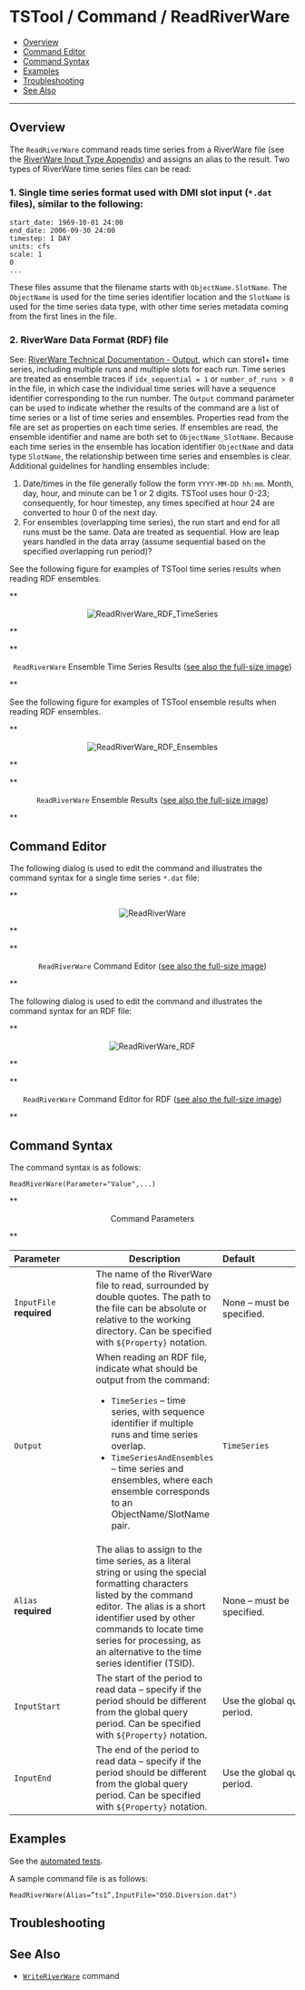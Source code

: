 # TSTool / Command / ReadRiverWare #

* [Overview](#overview)
* [Command Editor](#command-editor)
* [Command Syntax](#command-syntax)
* [Examples](#examples)
* [Troubleshooting](#troubleshooting)
* [See Also](#see-also)

-------------------------

## Overview ##

The `ReadRiverWare` command reads time series from a RiverWare file (see the
[RiverWare Input Type Appendix](../../datastore-ref/RiverWare/RiverWare.md)) and assigns an alias to the result.
Two types of RiverWare time series files can be read:

### 1. Single time series format used with DMI slot input (`*.dat` files), similar to the following: ###

```
start_date: 1969-10-01 24:00
end_date: 2006-09-30 24:00
timestep: 1 DAY
units: cfs
scale: 1
0
...
```
These files assume that the filename starts with `ObjectName.SlotName`.
The `ObjectName` is used for the time series identifier location and the
`SlotName` is used for the time series data type,
with other time series metadata coming from the first lines in the file.

### 2. RiverWare Data Format (RDF) file

See:  [RiverWare Technical Documentation - Output](http://www.riverware.org/PDF/RiverWare/documentation/Output.pdf),
which can store1+ time series, including multiple runs and multiple slots for each run.
Time series are treated as ensemble traces if `idx_sequential = 1` or `number_of_runs > 0` in the file,
in which case the individual time series will have a sequence identifier corresponding to the run number.
The `Output` command parameter can be used to indicate whether the results of the
command are a list of time series or a list of time series and ensembles.
Properties read from the file are set as properties on each time series.
If ensembles are read, the ensemble identifier and name are both set to `ObjectName_SlotName`.
Because each time series in the ensemble has location identifier `ObjectName` and data type `SlotName`,
the relationship between time series and ensembles is clear.
Additional guidelines for handling ensembles include:

1. Date/times in the file generally follow the form `YYYY-MM-DD hh:mm`.
 Month, day, hour, and minute can be 1 or 2 digits.
TSTool uses hour 0-23; consequently, for hour timestep,
any times specified at hour 24 are converted to hour 0 of the next day.
2. For ensembles (overlapping time series),
the run start and end for all runs must be the same.
Data are treated as sequential.
How are leap years handled in the data array (assume sequential based on the specified overlapping run period)?

See the following figure for examples of TSTool time series results when reading RDF ensembles.

**<p style="text-align: center;">
![ReadRiverWare_RDF_TimeSeries](ReadRiverWare_RDF_TimeSeries.png)
</p>**

**<p style="text-align: center;">
`ReadRiverWare` Ensemble Time Series Results (<a href="../ReadRiverWare_RDF_TimeSeries.png">see also the full-size image</a>)
</p>**

See the following figure for examples of TSTool ensemble results when reading RDF ensembles.

**<p style="text-align: center;">
![ReadRiverWare_RDF_Ensembles](ReadRiverWare_RDF_Ensembles.png)
</p>**

**<p style="text-align: center;">
`ReadRiverWare` Ensemble Results (<a href="../ReadRiverWare_RDF_Ensembles.png">see also the full-size image</a>)
</p>**

## Command Editor ##

The following dialog is used to edit the command and illustrates the command syntax for a single time series `*.dat` file:

**<p style="text-align: center;">
![ReadRiverWare](ReadRiverWare.png)
</p>**

**<p style="text-align: center;">
`ReadRiverWare` Command Editor (<a href="../ReadRiverWare.png">see also the full-size image</a>)
</p>**

The following dialog is used to edit the command and illustrates the command syntax for an RDF file:

**<p style="text-align: center;">
![ReadRiverWare_RDF](ReadRiverWare_RDF.png)
</p>**

**<p style="text-align: center;">
`ReadRiverWare` Command Editor for RDF (<a href="../ReadRiverWare_RDF.png">see also the full-size image</a>)
</p>**

## Command Syntax ##

The command syntax is as follows:

```text
ReadRiverWare(Parameter="Value",...)
```
**<p style="text-align: center;">
Command Parameters
</p>**

|**Parameter**&nbsp;&nbsp;&nbsp;&nbsp;&nbsp;&nbsp;&nbsp;&nbsp;&nbsp;&nbsp;&nbsp;|**Description**|**Default**&nbsp;&nbsp;&nbsp;&nbsp;&nbsp;&nbsp;&nbsp;&nbsp;&nbsp;&nbsp;&nbsp;&nbsp;&nbsp;&nbsp;&nbsp;&nbsp;&nbsp;&nbsp;&nbsp;&nbsp;&nbsp;&nbsp;&nbsp;&nbsp;&nbsp;&nbsp;&nbsp;|
|--------------|-----------------|-----------------|
|`InputFile`<br>**required**|The name of the RiverWare file to read, surrounded by double quotes.  The path to the file can be absolute or relative to the working directory.  Can be specified with `${Property}` notation.|None – must be specified.|
|`Output`|When reading an RDF file, indicate what should be output from the command:<ul><li>`TimeSeries` – time series, with sequence identifier if multiple runs and time series overlap.</li><li>`TimeSeriesAndEnsembles` – time series and ensembles, where each ensemble corresponds to an ObjectName/SlotName pair.</li></ul>|`TimeSeries`|
|`Alias`<br>**required**|The alias to assign to the time series, as a literal string or using the special formatting characters listed by the command editor.  The alias is a short identifier used by other commands to locate time series for processing, as an alternative to the time series identifier (TSID).|None – must be specified.|
|`InputStart`|The start of the period to read data – specify if the period should be different from the global query period.  Can be specified with `${Property}` notation.|Use the global query period.|
|`InputEnd`|The end of the period to read data – specify if the period should be different from the global query period.  Can be specified with `${Property}` notation.|Use the global query period.|

## Examples ##

See the [automated tests](https://github.com/OpenCDSS/cdss-app-tstool-test/tree/master/test/regression/commands/general/ReadRiverWare).

A sample command file is as follows:

```text
ReadRiverWare(Alias=”ts1”,InputFile="OSO.Diversion.dat")
```

## Troubleshooting ##

## See Also ##

* [`WriteRiverWare`](../WriteRiverWare/WriteRiverWare.md) command
